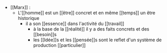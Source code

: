 - [[Marx]] : 
	- L'[[homme]] est un [[être]] concret et en même [[temps]] un être historique
      - il a son [[essence]] dans l'activité du [[travail]]
        - à la base de la [[réalité]] il y a des faits concrets et des [[besoin]]s
        - les [[Idée]]s et les [[pensée]]s sont le reflet d'un système de production [[particulier]]
